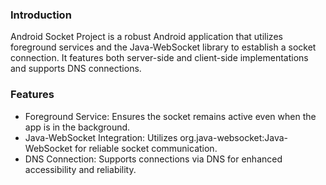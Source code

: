 ### Introduction

Android Socket Project is a robust Android application that utilizes foreground services and the Java-WebSocket library to establish a socket connection. It features both server-side and client-side implementations and supports DNS connections.

### Features
- Foreground Service:  Ensures the socket remains active even when the app is in the background.
- Java-WebSocket Integration: Utilizes org.java-websocket:Java-WebSocket for reliable socket communication.
- DNS Connection: Supports connections via DNS for enhanced accessibility and reliability.
